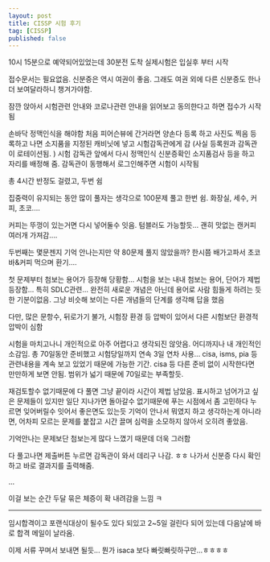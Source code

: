 ```yaml
---
layout: post
title: CISSP 시험 후기
tag: [CISSP]
published: false
---
```


10시 15분으로 예약되어있었는데 30분전 도착
실제시험은 입실후 부터 시작


접수문서는 필요없음.
신분증은 역시 여권이 좋음. 그래도 여권 외에 다른 신분증도 한나 더 보여달라하니 챙겨가야함.

잠깐 앉아서 시험관련 안내와 코로나관련 안내을 읽어보고 동의한다고 하면 접수가 시작됨

손바닥 정맥인식을 해야함
처음 피어슨뷰에 간거라면 양손다 등록 하고 사진도 찍음
등록하고 나면 소지품을 지정된 캐비닛에 넣고 시험감독관에게 감
(사실 등록원과 감독관이 로테이션됨. ) 
시험 감독관 앞에서 다시 정맥인식 신분증확인 소지품검사 등을 하고 자리를 배정해 줌. 감독관이 동행해서 로그인해주면 시험이 시작됨

총 4시간 반정도 걸렸고, 두번 쉼 

집중력이 유지되는 동안 많이 풀자는 생각으로 100문제 풀고 한번 쉼. 화장실, 세수, 커피, 초코....

커피는 뚜껑이 있는거면 다시 넣어둘수 잇음. 텀블러도 가능할듯... 괜히 맛없는 캔커피 여러개 가져감....

두번째는 몇문젠지 기억 안나는지만 약 80문제 풀지 않았을까? 한시쯤 배가고파서 초코바&커피 먹으며 환기....

첫 문제부터 첨보는 용어가 등장해 당황함...
시험을 보는 내내 첨보는 용어, 단어가 제법 등장함... 특히 SDLC관련... 
완전히 새로운 개념은 아닌데 용어로 사람 힘들게 하려는 듯한 기분이없음. 그냥 비슷해 보이는 다른 개념들의 단계를 생각해 답을 했음


다만, 많은 문항수, 뒤로가기 불가, 시험장 환경 등 압박이 있어서 다른 시험보단 환경적 압박이 심함


시험을 마치고나니 개인적으로 아주 어렵다고 생각되진 않앗음.
어디까지나 내 개인적인 소감임.
총 70일동안 준비했고 시험당일까지 연속 3일 연차 사용...
cisa, isms, pia 등 관련내용을 계속 보고 있었기 때문에 가능한 기간. 
cisa 등 다른 준비 없이 시작한다면 만만하게 보면 안됨.
범위가 넓기 때문에 70일로는 부족할듯.


재검토할수 없기때문에 다 풀면 그냥 끝이라 시간이 제법 남았음.
표시하고 넘어가고 싶은 문제들이 있지만 일단 지나가면 돌아갈수 없기때문에 푸는 시점에서 좀 고민하다 누르면 잊어버릴수 잇어서 좋은면도 있는듯
기억이 안나서 뭐였지 하고 생각하는게 아니라면, 어차피 모르는 문제를 붙잡고 시간 끌며 심력을 소모하지 않아서 오히려 좋았음.

기억안나는 문제보단 첨보는게 많다 느꼈기 때문데 더욱 그러함


다 풀고나면 제출버튼 누르면 감독관이 와서 데리구 나감. ㅎㅎ
나가서 신분증 다시 확인하고 바로 결과지를 출력해줌.

...

이걸 보는 순간 두달 묶은 체증이 확 내려감을 느낌 ㅋ

-----------

임시합격이고 포랜식대상이 될수도 있다 되있고 2~5일 걸린다 되어 있는데 다음날에 바로 합격 메일이 날라옴.

이제 서류 꾸며서 보내면 될듯...
뭔가 isaca 보다 빠릿빠릿하구만...ㅎㅎㅎㅎ